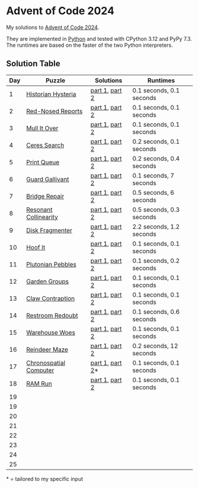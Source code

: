 # Advent of Code 2024

My solutions to [Advent of Code 2024](https://adventofcode.com/2024/).

They are implemented in [Python](https://www.python.org/) and tested with CPython 3.12 and PyPy 7.3. The runtimes are based on the faster of the two Python interpreters.

## Solution Table

| Day | Puzzle | Solutions | Runtimes |
| ---- | ---- | ---- | ---- |
| 1 | [Historian Hysteria](https://adventofcode.com/2024/day/1) | [part 1](01/aoc01_part1.py), [part 2](01/aoc01_part2.py) | 0.1 seconds, 0.1 seconds |
| 2 | [Red-Nosed Reports](https://adventofcode.com/2024/day/2) | [part 1](02/aoc02_part1.py), [part 2](02/aoc02_part2.py) | 0.1 seconds, 0.1 seconds |
| 3 | [Mull It Over](https://adventofcode.com/2024/day/3) | [part 1](03/aoc03_part1.py), [part 2](03/aoc03_part2.py) | 0.1 seconds, 0.1 seconds |
| 4 | [Ceres Search](https://adventofcode.com/2024/day/4) | [part 1](04/aoc04_part1.py), [part 2](04/aoc04_part2.py) | 0.2 seconds, 0.1 seconds |
| 5 | [Print Queue](https://adventofcode.com/2024/day/5) | [part 1](05/aoc05_part1.py), [part 2](05/aoc05_part2.py) | 0.2 seconds, 0.4 seconds |
| 6 | [Guard Gallivant](https://adventofcode.com/2024/day/6) | [part 1](06/aoc06_part1.py), [part 2](06/aoc06_part2.py) | 0.1 seconds, 7 seconds |
| 7 | [Bridge Repair](https://adventofcode.com/2024/day/7) | [part 1](07/aoc07_part1.py), [part 2](07/aoc07_part2.py) | 0.5 seconds, 6 seconds |
| 8 | [Resonant Collinearity](https://adventofcode.com/2024/day/8) | [part 1](08/aoc08_part1.py), [part 2](08/aoc08_part2.py) | 0.5 seconds, 0.3 seconds |
| 9 | [Disk Fragmenter](https://adventofcode.com/2024/day/9) | [part 1](09/aoc09_part1.py), [part 2](09/aoc09_part2.py) | 2.2 seconds, 1.2 seconds |
| 10 | [Hoof It](https://adventofcode.com/2024/day/10) | [part 1](10/aoc10_part1.py), [part 2](10/aoc10_part2.py) | 0.1 seconds, 0.1 seconds |
| 11 | [Plutonian Pebbles](https://adventofcode.com/2024/day/11) | [part 1](11/aoc11_part1.py), [part 2](11/aoc11_part2.py) | 0.1 seconds, 0.2 seconds |
| 12 | [Garden Groups](https://adventofcode.com/2024/day/12) | [part 1](12/aoc12_part1.py), [part 2](12/aoc12_part2.py) | 0.1 seconds, 0.1 seconds |
| 13 | [Claw Contraption](https://adventofcode.com/2024/day/13) | [part 1](13/aoc13_part1.py), [part 2](13/aoc13_part2.py) | 0.1 seconds, 0.1 seconds |
| 14 | [Restroom Redoubt](https://adventofcode.com/2024/day/14) | [part 1](14/aoc14_part1.py), [part 2](14/aoc14_part2.py) | 0.1 seconds, 0.6 seconds |
| 15 | [Warehouse Woes](https://adventofcode.com/2024/day/15) | [part 1](15/aoc15_part1.py), [part 2](15/aoc15_part2.py) | 0.1 seconds, 0.1 seconds |
| 16 | [Reindeer Maze](https://adventofcode.com/2024/day/16) | [part 1](16/aoc16_part1.py), [part 2](16/aoc16_part2.py) | 0.2 seconds, 12 seconds |
| 17 | [Chronospatial Computer](https://adventofcode.com/2024/day/17) | [part 1](17/aoc17_part1.py), [part 2](17/aoc17_part2.py)* | 0.1 seconds, 0.1 seconds |
| 18 | [RAM Run](https://adventofcode.com/2024/day/18) | [part 1](18/aoc18_part1.py), [part 2](18/aoc18_part2.py) | 0.1 seconds, 0.1 seconds |
| 19 | | | |
| 19 | | | |
| 20 | | | |
| 21 | | | |
| 22 | | | |
| 23 | | | |
| 24 | | | |
| 25 | | | |

\* = tailored to my specific input
